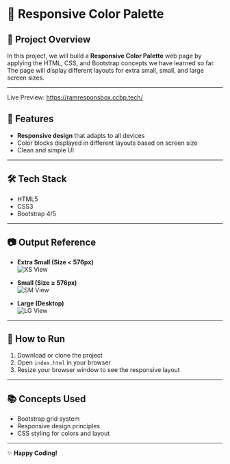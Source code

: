 # 🎨 Responsive Color Palette

## 📌 Project Overview
In this project, we will build a **Responsive Color Palette** web page by applying the HTML, CSS, and Bootstrap concepts we have learned so far.  
The page will display different layouts for extra small, small, and large screen sizes.

---

Live Preview: https://ramresponsbox.ccbp.tech/

## 🎯 Features
- **Responsive design** that adapts to all devices
- Color blocks displayed in different layouts based on screen size
- Clean and simple UI

---

## 🛠 Tech Stack
- HTML5  
- CSS3  
- Bootstrap 4/5

---

## 📷 Output Reference
- **Extra Small (Size < 576px)**  
  ![XS View](https://nkb-backend-media-static-tenxiitian.s3.ap-south-1.amazonaws.com/tenxiitian_prod/programs/Tech+Programs/frontend-content/ccbp/coding-practice-questions/responsive-website/color-palette-xs-v1.png)

- **Small (Size ≥ 576px)**  
  ![SM View](https://nkb-backend-media-static-tenxiitian.s3.ap-south-1.amazonaws.com/tenxiitian_prod/programs/Tech+Programs/frontend-content/ccbp/coding-practice-questions/responsive-website/color-palette-sm-v1.png)

- **Large (Desktop)**  
  ![LG View](https://nkb-backend-media-static-tenxiitian.s3.ap-south-1.amazonaws.com/tenxiitian_prod/programs/Tech+Programs/frontend-content/ccbp/coding-practice-questions/responsive-website/color-palette-lg-v1.png)

---

## 🚀 How to Run
1. Download or clone the project
2. Open `index.html` in your browser
3. Resize your browser window to see the responsive layout

---

## 📚 Concepts Used
- Bootstrap grid system  
- Responsive design principles  
- CSS styling for colors and layout

---

✨ **Happy Coding!**
